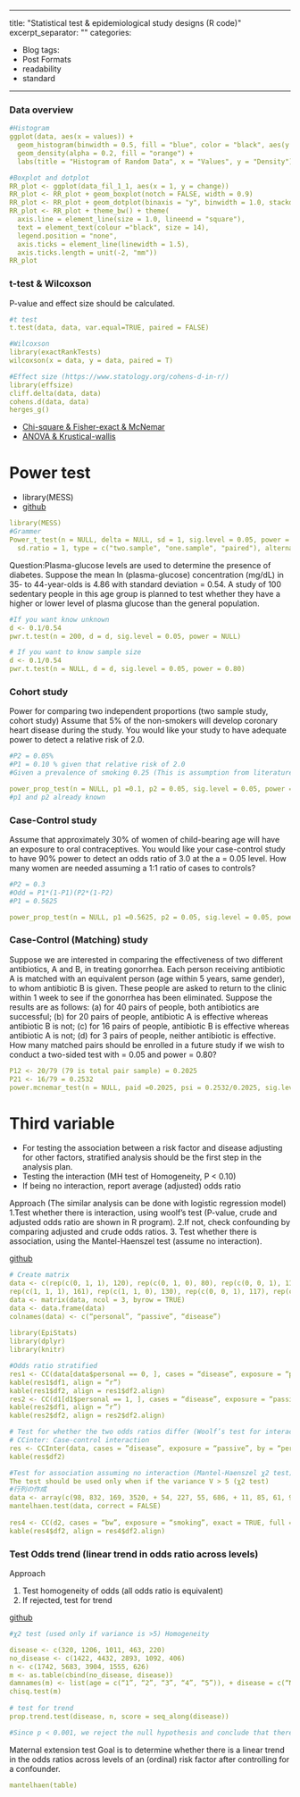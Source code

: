 
---
title: "Statistical test & epidemiological study designs (R code)"
excerpt_separator: "<!--more-->"
categories:
  - Blog
tags:
  - Post Formats
  - readability
  - standard
---


### Data overview
```yaml
#Histogram
ggplot(data, aes(x = values)) +
  geom_histogram(binwidth = 0.5, fill = "blue", color = "black", aes(y = ..density..)) +
  geom_density(alpha = 0.2, fill = "orange") +
  labs(title = "Histogram of Random Data", x = "Values", y = "Density")

#Boxplot and dotplot
RR_plot <- ggplot(data_fil_1_1, aes(x = 1, y = change))
RR_plot <- RR_plot + geom_boxplot(notch = FALSE, width = 0.9)
RR_plot <- RR_plot + geom_dotplot(binaxis = "y", binwidth = 1.0, stackdir = "center", alpha = 0.5) 
RR_plot <- RR_plot + theme_bw() + theme(
  axis.line = element_line(size = 1.0, lineend = "square"),
  text = element_text(colour ="black", size = 14),
  legend.position = "none",
  axis.ticks = element_line(linewidth = 1.5),
  axis.ticks.length = unit(-2, "mm"))
RR_plot
```

### t-test & Wilcoxson
P-value and effect size should be calculated.
```yaml
#t test 
t.test(data, data, var.equal=TRUE, paired = FALSE)

#Wilcoxson
library(exactRankTests)
wilcoxson(x = data, y = data, paired = T)

#Effect size (https://www.statology.org/cohens-d-in-r/)
library(effsize)
cliff.delta(data, data)
cohens.d(data, data)
herges_g()
```
- [Chi-square & Fisher-exact & McNemar](https://github.com/Hiroki-Ando1998/R/blob/main/Statistical%20tests%20%26%20epidemiological%20study%20design/1_B_Chi_Fisher_Mcneman.R)
- [ANOVA & Krustical-wallis](https://github.com/Hiroki-Ando1998/R/blob/main/Statistical%20tests%20%26%20epidemiological%20study%20design/1_C_ANOVA_Krustical-wallis.R)





# Power test
- library(MESS)
- [github](https://github.com/Hiroki-Ando1998/R/tree/main/Statistical%20tests%20&%20epidemiological%20study%20design)

```yaml
library(MESS)
#Grammer
Power_t_test(n = NULL, delta = NULL, sd = 1, sig.level = 0.05, power = NULL, ratio = 1,
  sd.ratio = 1, type = c("two.sample", "one.sample", "paired"), alternative = c("two.sided", "one.sided"),  df.method = c("welch", "classical"), strict = TRUE)
```
Question:Plasma-glucose levels are used to determine the presence of diabetes. Suppose the mean ln (plasma-glucose) concentration (mg/dL) in 35- to 44-year-olds is 4.86 with standard deviation = 0.54. A study of 100 sedentary people in this age group is planned to test whether they have a higher or lower level of plasma glucose than the general population.  

```yaml
#If you want know unknown
d <- 0.1/0.54
pwr.t.test(n = 200, d = d, sig.level = 0.05, power = NULL)

# If you want to know sample size
d <- 0.1/0.54
pwr.t.test(n = NULL, d = d, sig.level = 0.05, power = 0.80)
```

### Cohort study
Power for comparing two independent proportions (two sample study, cohort study)
Assume that 5% of the non-smokers will develop coronary heart disease during the study. You would like your study to have adequate power to detect a relative risk of 2.0. 
```yaml
#P2 = 0.05%
#P1 = 0.10 % given that relative risk of 2.0
#Given a prevalence of smoking 0.25 (This is assumption from literature review), which represents k = 3 ((1-0.25)/0.25). K is ratio of exposure group to non exposure group.

power_prop_test(n = NULL, p1 =0.1, p2 = 0.05, sig.level = 0.05, power = 0.9, ratio = 3, alternative = “one.sided”) 
#p1 and p2 already known
```


### Case-Control study
Assume that approximately 30% of women of child-bearing age will have an exposure to oral contraceptives. You would like your case-control study to have 90% power to detect an odds ratio of 3.0 at the a = 0.05 level. How many women are needed assuming a 1:1 ratio of cases to controls?  
```yaml
#P2 = 0.3
#Odd = P1*(1-P1)(P2*(1-P2)
#P1 = 0.5625

power_prop_test(n = NULL, p1 =0.5625, p2 = 0.05, sig.level = 0.05, power = 0.9, ratio = 1, alternative = “one.sided”)
```


### Case-Control (Matching) study
Suppose we are interested in comparing the effectiveness of two different antibiotics, A and B, in treating gonorrhea. Each person receiving antibiotic A is matched with an equivalent person (age within 5 years, same gender), to whom antibiotic B is given. These people are asked to return to the clinic within 1 week to see if the gonorrhea has been eliminated. Suppose the results are as follows: (a) for 40 pairs of people, both antibiotics are successful; (b) for 20 pairs of people, antibiotic A is effective whereas antibiotic B is not; (c) for 16 pairs of people, antibiotic B is effective whereas antibiotic A is not; (d) for 3 pairs of people, neither antibiotic is effective. How many matched pairs should be enrolled in a future study if we wish to conduct a two-sided test with  = 0.05 and power = 0.80?
```yaml
P12 <- 20/79 (79 is total pair sample) = 0.2025
P21 <- 16/79 = 0.2532
power.mcnemar_test(n = NULL, paid =0.2025, psi = 0.2532/0.2025, sig.level = 0.05, power = 0.9, ratio = 1, alternative = “two.sided”, method = “normal)
```

# Third variable
- For testing the association between a risk factor and disease adjusting for other factors, stratified analysis should be the first step in the analysis plan.  
- Testing the interaction (MH test of Homogeneity, P < 0.10)  
- If being no interaction, report average (adjusted) odds ratio  

Approach (The similar analysis can be done with logistic regression model)
1.Test whether there is interaction, using woolf’s test (P-value, crude and adjusted odds ratio are shown in R program).
2.If not, check confounding by comparing adjusted and crude odds ratios.
3. Test whether there is association, using the Mantel-Haenszel test (assume no interaction). 

[github](https://github.com/Hiroki-Ando1998/R/blob/main/Statistical%20tests%20%26%20epidemiological%20study%20design/3_A_Third%20variable.R)
```yaml
# Create matrix
data <- c(rep(c(0, 1, 1), 120), rep(c(0, 1, 0), 80), rep(c(0, 0, 1), 111), rep(c(0, 1, 0), 155),
rep(c(1, 1, 1), 161), rep(c(1, 1, 0), 130), rep(c(0, 0, 1), 117), rep(c(0, 1, 0), 124)
data <- matrix(data, ncol = 3, byrow = TRUE)
data <- data.frame(data)
colnames(data) <- c(“personal”, “passive”, “disease”)
 
library(EpiStats)
library(dplyr)
library(knitr)

#Odds ratio stratified 
res1 <- CC(data[data$personal == 0, ], cases = “disease”, exposure = “passive”, exact = TRUE, full = TRUE)
kable(res1$df1, align = “r”)
kable(res1$df2, align = res1$df2.align)
res2 <- CC(d1[d1$personal == 1, ], cases = “disease”, exposure = “passive”, exact = TRUE, full = TRUE)
kable(res2$df1, align = “r”)
kable(res2$df2, align = res2$df2.align)

# Test for whether the two odds ratios differ (Woolf’s test for interaction)
# CCinter: Case-control interaction
res <- CCInter(data, cases = ”disease”, exposure = “passive”, by = “personal”, full = TRUE)
kable(res$df2)

#Test for association assuming no interaction (Mantel-Haenszel χ2 test)
The test should be used only when if the variance V > 5 (χ2 test)
#行列の作成
data <- array(c(98, 832, 169, 3520, + 54, 227, 55, 686, + 11, 85, 61, 926, + 7, 102, 90, 1936), + dim = c(2, 2, 4), + dimnames = list( + Exposure = c("1", "0"), + Response = c("1", "0"), + Race.Level = c("1", "2", "3", "4"))) 
mantelhaen.test(data, correct = FALSE)
 
res4 <- CC(d2, cases = “bw”, exposure = “smoking”, exact = TRUE, full = TRUE)
kable(res4$df2, align = res4$df2.align)
```


### Test Odds trend (linear trend in odds ratio across levels)
Approach 
1. Test homogeneity of odds (all odds ratio is equivalent)
2. If rejected, test for trend

[github](https://github.com/Hiroki-Ando1998/R/blob/main/Statistical%20tests%20%26%20epidemiological%20study%20design/3_B_trend_odds_test.R)
```yaml
#χ2 test (used only if variance is >5) Homogeneity 

disease <- c(320, 1206, 1011, 463, 220)
no_disease <- c(1422, 4432, 2893, 1092, 406)
n <- c(1742, 5683, 3904, 1555, 626)
m <- as.table(cbind(no_disease, disease))
damnames(m) <- list(age = c(“1”, “2”, “3”, “4”, “5”)), + disease = c(“N”, “Y”)
chisq.test(m)
 
# test for trend
prop.trend.test(disease, n, score = seq_along(disease))

#Since p < 0.001, we reject the null hypothesis and conclude that there is a linear trend in the odds
```

Maternal extension test
Goal is to determine whether there is a linear trend in the odds ratios across levels of an (ordinal) risk factor after controlling for a confounder.
```yaml
mantelhaen(table)
```

